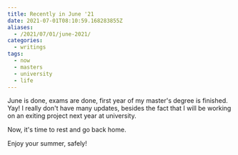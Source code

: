 ```yaml
---
title: Recently in June '21
date: 2021-07-01T08:10:59.168283855Z
aliases:
  - /2021/07/01/june-2021/
categories:
  - writings
tags:
  - now
  - masters
  - university
  - life
---
```


June is done, exams are done, first year of my master's degree is finished. Yay! I really don't have many updates, besides the fact that I will be working on an exiting project next year at university.

<!--more-->

Now, it's time to rest and go back home.

Enjoy your summer, safely!
